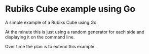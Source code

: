 # Rubiks Cube example using Go

A simple example of a Rubiks Cube using Go.

At the minute this is just using a random generator for each side and displaying it on the command line.

Over time the plan is to extend this example.